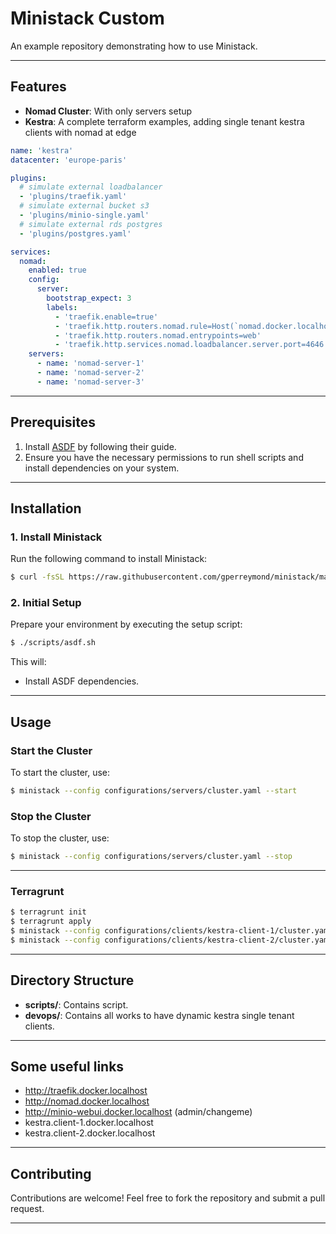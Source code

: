 # Ministack Custom

An example repository demonstrating how to use Ministack.

---

## Features

- **Nomad Cluster**: With only servers setup
- **Kestra**: A complete terraform examples, adding single tenant kestra clients with nomad at edge

```yaml
name: 'kestra'
datacenter: 'europe-paris'

plugins:
  # simulate external loadbalancer
  - 'plugins/traefik.yaml'
  # simulate external bucket s3
  - 'plugins/minio-single.yaml'
  # simulate external rds postgres 
  - 'plugins/postgres.yaml'

services:
  nomad:
    enabled: true
    config:
      server:
        bootstrap_expect: 3
        labels:
          - 'traefik.enable=true'
          - 'traefik.http.routers.nomad.rule=Host(`nomad.docker.localhost`)'
          - 'traefik.http.routers.nomad.entrypoints=web'
          - 'traefik.http.services.nomad.loadbalancer.server.port=4646'
    servers:
      - name: 'nomad-server-1'
      - name: 'nomad-server-2'
      - name: 'nomad-server-3'
```

---

## Prerequisites

1. Install [ASDF](https://asdf-vm.com/guide/getting-started.html) by following their guide.
2. Ensure you have the necessary permissions to run shell scripts and install dependencies on your system.

---

## Installation

### 1. Install Ministack
Run the following command to install Ministack:
```sh
$ curl -fsSL https://raw.githubusercontent.com/gperreymond/ministack/main/install | bash
```

### 2. Initial Setup
Prepare your environment by executing the setup script:
```sh
$ ./scripts/asdf.sh
```
This will:
* Install ASDF dependencies.

---

## Usage

### Start the Cluster
To start the cluster, use:
```sh
$ ministack --config configurations/servers/cluster.yaml --start
```

### Stop the Cluster
To stop the cluster, use:
```sh
$ ministack --config configurations/servers/cluster.yaml --stop
```

---

### Terragrunt

```sh
$ terragrunt init
$ terragrunt apply
$ ministack --config configurations/clients/kestra-client-1/cluster.yaml --start
$ ministack --config configurations/clients/kestra-client-2/cluster.yaml --start
```

---

## Directory Structure

- **scripts/**: Contains script.
- **devops/**: Contains all works to have dynamic kestra single tenant clients.

---

## Some useful links

* http://traefik.docker.localhost
* http://nomad.docker.localhost
* http://minio-webui.docker.localhost (admin/changeme)
* kestra.client-1.docker.localhost
* kestra.client-2.docker.localhost

---

## Contributing

Contributions are welcome! Feel free to fork the repository and submit a pull request.

---
